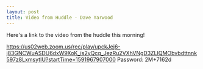 ```yaml
---
layout: post
title: Video from Huddle - Dave Yarwood
---
```


Here's a link to the video from the huddle this morning!

https://us02web.zoom.us/rec/play/upckJej6-j83GNCWuASDU6dxW9XoK_is2yQcq_JezRu2VXhVNgD3ZLIQMObvbdttnnk597z8LxmsytIU?startTime=1591967907000 Password: 2M+7162d
